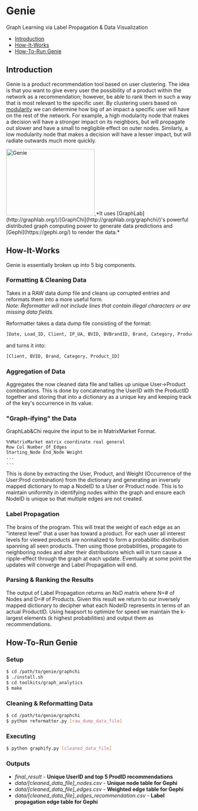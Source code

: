 Genie
==========

Graph Learning via Label Propagation & Data Visualization  
* [Introduction](https://github.com/lewisren/Genie/blob/master/README.md#introduction)  
* [How-It-Works](https://github.com/lewisren/Genie/blob/master/README.md#how-it-works)  
* [How-To-Run Genie](https://github.com/lewisren/Genie/blob/master/README.md#how-to-run-genie)  

Introduction
------------
Genie is a product recommendation tool based on user clustering. The idea is that you want to give every user the possibility of a product within the network as a recommendation; however, be able to rank them in such a way that is most relevant to the specific user. By clustering users based on [modularity](http://en.wikipedia.org/wiki/Modularity_(networks\/)) we can determine how big of an impact a specific user will have on the rest of the network. For example, a high modularity node that makes a decision will have a stronger impact on its neighbors, but will propagate out slower and have a small to negligible effect on outer nodes. Similarly, a low modularity node that makes a decision will have a lesser impact, but will radiate outwards much more quickly.  

<a href="http://www.youtube.com/watch?feature=player_embedded&v=PzCtioqsJ_k" target="_blank">
<img src="http://img.youtube.com/vi/PzCtioqsJ_k/0.jpg" alt="Genie" width="240" height="180" border="0" />
</a>  
*It uses [GraphLab](http://graphlab.org/)/[GraphChi](http://graphlab.org/graphchi/)'s powerful distributed graph computing power to generate data predictions and [Gephi](https://gephi.org/) to render the data.*

How-It-Works
------------
Genie is essentially broken up into 5 big components.

### Formatting & Cleaning Data
Takes in a RAW data dump file and cleans up corrupted entries and reformats them into a more useful form.     
*Note: Reformatter will not include lines that contain illegal characters or are  missing data fields.*

Reformatter takes a data dump file consisting of the format:
```python
[Date, Load_ID, Client, IP_UA, BVID, BVBrandID, Brand, Category, Product_ID, Content_Type]
```
and turns it into:
```python
[Client, BVID, Brand, Category, Product_ID]
```

### Aggregation of Data
Aggregates the now cleaned data file and tallies up unique User->Product combinations. This is done by concatenating the UserID with the ProductID together and storing that into a dictionary as a unique key and keeping track of the key's occurrence in its value.

### "Graph-ifying" the Data
GraphLab&Chi require the input to be in MatrixMarket Format.
```
%%MatrixMarket matrix coordinate real general
Row Col Number_Of_Edges
Starting_Node End_Node Weight
...
...
```
This is done by extracting the User, Product, and Weight (Occurrence of the User:Prod combination) from the dictionary and generating an inversely mapped dictionary to map a NodeID to a User or Product node. This is to maintain uniformity in identifying nodes within the graph and ensure each NodeID is unique so that multiple edges are not created. 

### Label Propagation
The brains of the program. This will treat the weight of each edge as an "interest level" that a user has toward a product. For each user all interest levels for viewed products are normalized to form a probabilitic distribution spanning all seen products. Then using those probabilities, propagate to neighboring nodes and alter their distributions which will in turn cause a ripple-effect through the graph at each update. Eventually at some point the updates will converge and Label Propagation will end.

### Parsing & Ranking the Results
The output of Label Propagation returns an NxD matrix where N=# of Nodes and D=# of Products. Given this result we return to our inversely mapped dictionary to decipher what each NodeID represents in terms of an actual ProductID. Using heapsort to optimize for speed we maintain the k-largest elements (k highest probabilities) and output them as recommendations.


How-To-Run Genie
---------------------
### Setup
```bash
$ cd /path/to/genie/graphchi
$ ./install.sh
$ cd toolkits/graph_analytics
$ make
```

### Cleaning & Reformatting Data
```bash
$ cd /path/to/genie/graphchi
$ python reformatter.py [raw_dump_data_file]
```

### Executing
```bash
$ python graphify.py [cleaned_data_file] 
```

### Outputs
* *final_result* - **Unique UserID and top 5 ProdID recommendations**
* *data/[cleaned_data_file]_nodes.csv* - **Unique node table for Gephi**
* *data/[cleaned_data_file]_edges.csv* - **Weighted edge table for Gephi**
* *data/[cleaned_data_file]_edges_recommendation.csv* - **Label propagation edge table for Gephi**
